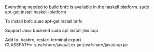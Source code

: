 Everything needed to build bnfc is available in the haskell platform.
sudo apt-get install haskell-platform

To install bnfc
suao apt-get install bnfc

Support Java backend
sudo apt install jlex cup

Add to .bashrc, restart terminal
export CLASSPATH=.:/usr/share/java/JLex.jar:/usr/share/java/cup.jar